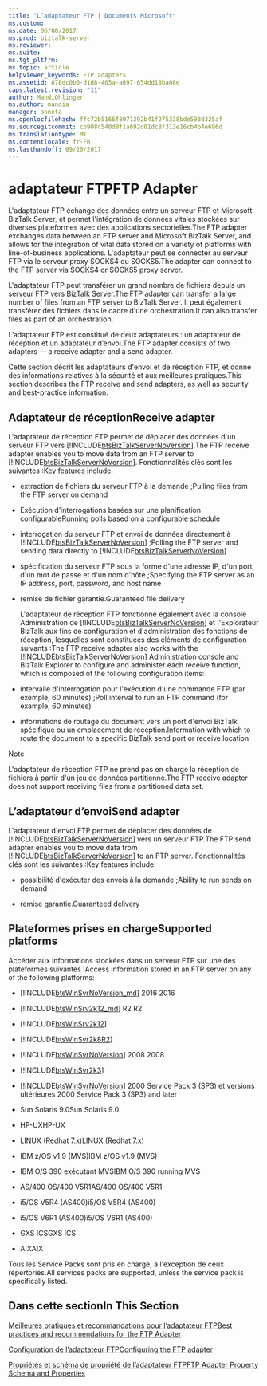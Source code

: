 ```yaml
---
title: "L’adaptateur FTP | Documents Microsoft"
ms.custom: 
ms.date: 06/08/2017
ms.prod: biztalk-server
ms.reviewer: 
ms.suite: 
ms.tgt_pltfrm: 
ms.topic: article
helpviewer_keywords: FTP adapters
ms.assetid: 878dc0b0-d1d8-405a-a697-654dd18ba08e
caps.latest.revision: "11"
author: MandiOhlinger
ms.author: mandia
manager: anneta
ms.openlocfilehash: ffc72b5166f8971392b41f275338bde593d325af
ms.sourcegitcommit: cb908c540d8f1a692d01dc8f313e16cb4b4e696d
ms.translationtype: MT
ms.contentlocale: fr-FR
ms.lasthandoff: 09/20/2017
---
```

# <a name="ftp-adapter"></a><span data-ttu-id="7b13f-102">adaptateur FTP</span><span class="sxs-lookup"><span data-stu-id="7b13f-102">FTP Adapter</span></span>
<span data-ttu-id="7b13f-103">L'adaptateur FTP échange des données entre un serveur FTP et Microsoft BizTalk Server, et permet l'intégration de données vitales stockées sur diverses plateformes avec des applications sectorielles.</span><span class="sxs-lookup"><span data-stu-id="7b13f-103">The FTP adapter exchanges data between an FTP server and Microsoft BizTalk Server, and allows for the integration of vital data stored on a variety of platforms with line-of-business applications.</span></span> <span data-ttu-id="7b13f-104">L'adaptateur peut se connecter au serveur FTP via le serveur proxy SOCKS4 ou SOCKS5.</span><span class="sxs-lookup"><span data-stu-id="7b13f-104">The adapter can connect to the FTP server via SOCKS4 or SOCKS5 proxy server.</span></span>  
  
 <span data-ttu-id="7b13f-105">L'adaptateur FTP peut transférer un grand nombre de fichiers depuis un serveur FTP vers BizTalk Server.</span><span class="sxs-lookup"><span data-stu-id="7b13f-105">The FTP adapter can transfer a large number of files from an FTP server to BizTalk Server.</span></span> <span data-ttu-id="7b13f-106">Il peut également transférer des fichiers dans le cadre d'une orchestration.</span><span class="sxs-lookup"><span data-stu-id="7b13f-106">It can also transfer files as part of an orchestration.</span></span>  
  
 <span data-ttu-id="7b13f-107">L’adaptateur FTP est constitué de deux adaptateurs : un adaptateur de réception et un adaptateur d’envoi.</span><span class="sxs-lookup"><span data-stu-id="7b13f-107">The FTP adapter consists of two adapters — a receive adapter and a send adapter.</span></span>  

<span data-ttu-id="7b13f-108">Cette section décrit les adaptateurs d'envoi et de réception FTP, et donne des informations relatives à la sécurité et aux meilleures pratiques.</span><span class="sxs-lookup"><span data-stu-id="7b13f-108">This section describes the FTP receive and send adapters, as well as security and best-practice information.</span></span>  
  
 ## <a name="receive-adapter"></a><span data-ttu-id="7b13f-109">Adaptateur de réception</span><span class="sxs-lookup"><span data-stu-id="7b13f-109">Receive adapter</span></span>  
  
 <span data-ttu-id="7b13f-110">L'adaptateur de réception FTP permet de déplacer des données d'un serveur FTP vers [!INCLUDE[btsBizTalkServerNoVersion](../includes/btsbiztalkservernoversion-md.md)].</span><span class="sxs-lookup"><span data-stu-id="7b13f-110">The FTP receive adapter enables you to move data from an FTP server to [!INCLUDE[btsBizTalkServerNoVersion](../includes/btsbiztalkservernoversion-md.md)].</span></span> <span data-ttu-id="7b13f-111">Fonctionnalités clés sont les suivantes :</span><span class="sxs-lookup"><span data-stu-id="7b13f-111">Key features include:</span></span>  
  
-   <span data-ttu-id="7b13f-112">extraction de fichiers du serveur FTP à la demande ;</span><span class="sxs-lookup"><span data-stu-id="7b13f-112">Pulling files from the FTP server on demand</span></span>  
  
-   <span data-ttu-id="7b13f-113">Exécution d’interrogations basées sur une planification configurable</span><span class="sxs-lookup"><span data-stu-id="7b13f-113">Running polls based on a configurable schedule</span></span>  
  
-   <span data-ttu-id="7b13f-114">interrogation du serveur FTP et envoi de données directement à [!INCLUDE[btsBizTalkServerNoVersion](../includes/btsbiztalkservernoversion-md.md)] ;</span><span class="sxs-lookup"><span data-stu-id="7b13f-114">Polling the FTP server and sending data directly to [!INCLUDE[btsBizTalkServerNoVersion](../includes/btsbiztalkservernoversion-md.md)]</span></span>  
  
-   <span data-ttu-id="7b13f-115">spécification du serveur FTP sous la forme d'une adresse IP, d'un port, d'un mot de passe et d'un nom d'hôte ;</span><span class="sxs-lookup"><span data-stu-id="7b13f-115">Specifying the FTP server as an IP address, port, password, and host name</span></span>  
  
-   <span data-ttu-id="7b13f-116">remise de fichier garantie.</span><span class="sxs-lookup"><span data-stu-id="7b13f-116">Guaranteed file delivery</span></span>  
  
     <span data-ttu-id="7b13f-117">L'adaptateur de réception FTP fonctionne également avec la console Administration de [!INCLUDE[btsBizTalkServerNoVersion](../includes/btsbiztalkservernoversion-md.md)] et l'Explorateur BizTalk aux fins de configuration et d'administration des fonctions de réception, lesquelles sont constituées des éléments de configuration suivants :</span><span class="sxs-lookup"><span data-stu-id="7b13f-117">The FTP receive adapter also works with the [!INCLUDE[btsBizTalkServerNoVersion](../includes/btsbiztalkservernoversion-md.md)] Administration console and BizTalk Explorer to configure and administer each receive function, which is composed of the following configuration items:</span></span>  
  
-   <span data-ttu-id="7b13f-118">intervalle d'interrogation pour l'exécution d'une commande FTP (par exemple, 60 minutes) ;</span><span class="sxs-lookup"><span data-stu-id="7b13f-118">Poll interval to run an FTP command (for example, 60 minutes)</span></span>  
  
-   <span data-ttu-id="7b13f-119">informations de routage du document vers un port d'envoi BizTalk spécifique ou un emplacement de réception.</span><span class="sxs-lookup"><span data-stu-id="7b13f-119">Information with which to route the document to a specific BizTalk send port or receive location</span></span>  
  
> [!NOTE]
>  <span data-ttu-id="7b13f-120">L'adaptateur de réception FTP ne prend pas en charge la réception de fichiers à partir d'un jeu de données partitionné.</span><span class="sxs-lookup"><span data-stu-id="7b13f-120">The FTP receive adapter does not support receiving files from a partitioned data set.</span></span>  
  
## <a name="send-adapter"></a><span data-ttu-id="7b13f-121">L’adaptateur d’envoi</span><span class="sxs-lookup"><span data-stu-id="7b13f-121">Send adapter</span></span>  
  
 <span data-ttu-id="7b13f-122">L'adaptateur d'envoi FTP permet de déplacer des données de [!INCLUDE[btsBizTalkServerNoVersion](../includes/btsbiztalkservernoversion-md.md)] vers un serveur FTP.</span><span class="sxs-lookup"><span data-stu-id="7b13f-122">The FTP send adapter enables you to move data from [!INCLUDE[btsBizTalkServerNoVersion](../includes/btsbiztalkservernoversion-md.md)] to an FTP server.</span></span> <span data-ttu-id="7b13f-123">Fonctionnalités clés sont les suivantes :</span><span class="sxs-lookup"><span data-stu-id="7b13f-123">Key features include:</span></span>  
  
-   <span data-ttu-id="7b13f-124">possibilité d'exécuter des envois à la demande ;</span><span class="sxs-lookup"><span data-stu-id="7b13f-124">Ability to run sends on demand</span></span>  
  
-   <span data-ttu-id="7b13f-125">remise garantie.</span><span class="sxs-lookup"><span data-stu-id="7b13f-125">Guaranteed delivery</span></span>  
  
## <a name="supported-platforms"></a><span data-ttu-id="7b13f-126">Plateformes prises en charge</span><span class="sxs-lookup"><span data-stu-id="7b13f-126">Supported platforms</span></span>  
<span data-ttu-id="7b13f-127">Accéder aux informations stockées dans un serveur FTP sur une des plateformes suivantes :</span><span class="sxs-lookup"><span data-stu-id="7b13f-127">Access information stored in an FTP server on any of the following platforms:</span></span>  

- [!INCLUDE[btsWinSvrNoVersion_md](../includes/btswinsvrnoversion-md.md)]<span data-ttu-id="7b13f-128"> 2016</span><span class="sxs-lookup"><span data-stu-id="7b13f-128"> 2016</span></span>

- [!INCLUDE[btsWinSrv2k12_md](../includes/btswinsrv2k12-md.md)]<span data-ttu-id="7b13f-129"> R2</span><span class="sxs-lookup"><span data-stu-id="7b13f-129"> R2</span></span>
  
-   [!INCLUDE[btsWinSrv2k12](../includes/btswinsrv2k12-md.md)]  
  
-   [!INCLUDE[btsWinSvr2k8R2](../includes/btswinsvr2k8r2-md.md)]  
  
-   [!INCLUDE[btsWinSvrNoVersion](../includes/btswinsvrnoversion-md.md)]<span data-ttu-id="7b13f-130"> 2008</span><span class="sxs-lookup"><span data-stu-id="7b13f-130"> 2008</span></span>  
  
-   [!INCLUDE[btsWinSvr2k3](../includes/btswinsvr2k3-md.md)]  
  
-   [!INCLUDE[btsWinSvrNoVersion](../includes/btswinsvrnoversion-md.md)]<span data-ttu-id="7b13f-131"> 2000 Service Pack 3 (SP3) et versions ultérieures</span><span class="sxs-lookup"><span data-stu-id="7b13f-131"> 2000 Service Pack 3 (SP3) and later</span></span>  
  
-   <span data-ttu-id="7b13f-132">Sun Solaris 9.0</span><span class="sxs-lookup"><span data-stu-id="7b13f-132">Sun Solaris 9.0</span></span>  
  
-   <span data-ttu-id="7b13f-133">HP-UX</span><span class="sxs-lookup"><span data-stu-id="7b13f-133">HP-UX</span></span>  
  
-   <span data-ttu-id="7b13f-134">LINUX (Redhat 7.x)</span><span class="sxs-lookup"><span data-stu-id="7b13f-134">LINUX (Redhat 7.x)</span></span>  
  
-   <span data-ttu-id="7b13f-135">IBM z/OS v1.9 (MVS)</span><span class="sxs-lookup"><span data-stu-id="7b13f-135">IBM z/OS v1.9 (MVS)</span></span>  
  
-   <span data-ttu-id="7b13f-136">IBM O/S 390 exécutant MVS</span><span class="sxs-lookup"><span data-stu-id="7b13f-136">IBM O/S 390 running MVS</span></span>  
  
-   <span data-ttu-id="7b13f-137">AS/400 OS/400 V5R1</span><span class="sxs-lookup"><span data-stu-id="7b13f-137">AS/400 OS/400 V5R1</span></span>  
  
-   <span data-ttu-id="7b13f-138">i5/OS V5R4 (AS400)</span><span class="sxs-lookup"><span data-stu-id="7b13f-138">i5/OS V5R4 (AS400)</span></span>  
  
-   <span data-ttu-id="7b13f-139">i5/OS V6R1 (AS400)</span><span class="sxs-lookup"><span data-stu-id="7b13f-139">i5/OS V6R1 (AS400)</span></span>  
  
-   <span data-ttu-id="7b13f-140">GXS ICS</span><span class="sxs-lookup"><span data-stu-id="7b13f-140">GXS ICS</span></span>  
  
-   <span data-ttu-id="7b13f-141">AIX</span><span class="sxs-lookup"><span data-stu-id="7b13f-141">AIX</span></span>  
  
 <span data-ttu-id="7b13f-142">Tous les Service Packs sont pris en charge, à l'exception de ceux répertoriés.</span><span class="sxs-lookup"><span data-stu-id="7b13f-142">All services packs are supported, unless the service pack is specifically listed.</span></span>  
  
## <a name="in-this-section"></a><span data-ttu-id="7b13f-143">Dans cette section</span><span class="sxs-lookup"><span data-stu-id="7b13f-143">In This Section</span></span>  
  
[<span data-ttu-id="7b13f-144">Meilleures pratiques et recommandations pour l’adaptateur FTP</span><span class="sxs-lookup"><span data-stu-id="7b13f-144">Best practices and recommendations for the FTP Adapter</span></span>](../core/best-practices-and-recommendations-for-the-ftp-adapter.md)  

[<span data-ttu-id="7b13f-145">Configuration de l’adaptateur FTP</span><span class="sxs-lookup"><span data-stu-id="7b13f-145">Configuring the FTP adapter</span></span>](../core/configuring-the-ftp-adapter.md)  

[<span data-ttu-id="7b13f-146">Propriétés et schéma de propriété de l’adaptateur FTP</span><span class="sxs-lookup"><span data-stu-id="7b13f-146">FTP Adapter Property Schema and Properties</span></span>](../core/ftp-adapter-property-schema-and-properties.md)